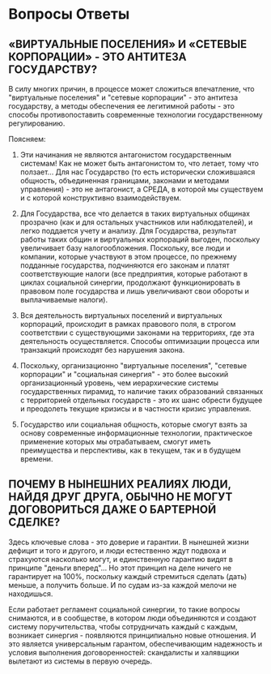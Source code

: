 # Вопросы Ответы

## «ВИРТУАЛЬНЫЕ ПОСЕЛЕНИЯ» И «СЕТЕВЫЕ КОРПОРАЦИИ» - ЭТО АНТИТЕЗА ГОСУДАРСТВУ?

В силу многих причин, в процессе может сложиться впечатление, что "виртуальные поселения" и "сетевые корпорации" - это антитеза государству, а методы обеспечения ее легитимной работы - это способы противопоставить современные технологии государственному регулированию.

Поясняем:

1. Эти начинания не являются антагонистом государственным системам!
Как не может быть антагонистом то, что летает, тому что ползает...
Для нас Государство (то есть исторически сложившаяся общность, объединенная границами, законами и методами управления) - это не антагонист, а СРЕДА, в которой мы существуем и с которой конструктивно взаимодействуем.

2. Для Государства, все что делается в таких виртуальных общинах прозрачно (как и для остальных участников или наблюдателей), и легко поддается учету и анализу.
Для Государства, результат работы таких общин и виртуальных корпораций выгоден, поскольку увеличивает базу налогообложения. Поскольку, все люди и компании, которые участвуют в этом процессе, по прежнему подданные государства, подчиняются его законам и платят соответствующие налоги (все предприятия, которые работают в циклах социальной синергии, продолжают функционировать в правовом поле государства и лишь увеличивают свои обороты и выплачиваемые налоги).

1. Вся деятельность виртуальных поселений и виртуальных корпораций, происходит в рамках правового поля, в строгом соответствии с существующими законами на территориях, где эта деятельность осуществляется. Способы оптимизации процесса или транзакций происходят без нарушения закона.

2. Поскольку, организационно "виртуальные поселения", "сетевые корпорации" и "социальная синергия" - это более высокий организационный уровень, чем иерархические системы государственных пирамид, то наличие таких образований связанных с территорией отдельных государств - это их шанс обрести будущее и преодолеть текущие кризисы и в частности кризис управления.

3. Государство или социальная общность, которые смогут взять за основу современные информационные технологии, практическое применение которых мы отрабатываем, смогут иметь преимущества и перспективы, как в текущем, так и в будущем времени.

## ПОЧЕМУ В НЫНЕШНИХ РЕАЛИЯХ ЛЮДИ, НАЙДЯ ДРУГ ДРУГА, ОБЫЧНО НЕ МОГУТ ДОГОВОРИТЬСЯ ДАЖЕ О БАРТЕРНОЙ СДЕЛКЕ?

Здесь ключевые слова - это доверие и гарантии. В нынешней жизни дефицит и того и другого, и люди естественно ждут подвоха и страхуются насколько могут, и единственную гарантию видят в принципе "деньги вперед"... Но этот принцип на деле ничего не гарантирует на 100%, поскольку каждый стремиться сделать (дать) меньше, а получить больше. И по судам из-за каждой мелочи не находишься.

Если работает регламент социальной синергии, то такие вопросы снимаются, и в сообществе, в котором люди объединяются и создают систему поручительства, чтобы сотрудничать каждый с каждым, возникает синергия - появляются принципиально новые отношения. И это является универсальным гарантом, обеспечивающим надежность и условия выполнения договоренностей: скандалисты и халявщики вылетают из системы в первую очередь.